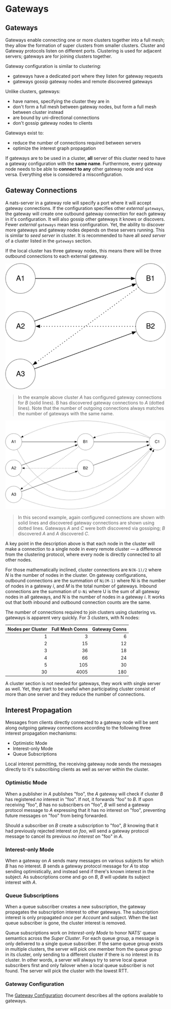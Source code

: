 # Gateways

## Gateways

Gateways enable connecting one or more clusters together into a full mesh; they allow the formation of super clusters from smaller clusters. Cluster and Gateway protocols listen on different ports. Clustering is used for adjacent servers; gateways are for joining clusters together. 

Gateway configuration is similar to clustering:

* gateways have a dedicated port where they listen for gateway requests
* gateways gossip gateway nodes and remote discovered gateways

Unlike clusters, gateways:

* have names, specifying the cluster they are in
* don't form a full mesh between gateway nodes, but form a full mesh between cluster instead
* are bound by uni-directional connections
* don't gossip gateway nodes to clients

Gateways exist to:

* reduce the number of connections required between servers 
* optimize the interest graph propagation

If gateways are to be used in a cluster, **all** server of this cluster need to have a gateway configuration with the **same name**. Furthermore, every gateway node needs to be able to **connect to any** other gateway node and vice versa. Everything else is considered a misconfiguration.

## Gateway Connections

A nats-server in a gateway role will specify a port where it will accept gateway connections. If the configuration specifies other _external_ `gateways`, the gateway will create one outbound gateway connection for each gateway in it's configuration. It will also gossip other gateways it knows or discovers. Fewer _external_ `gateways` mean less configuration. Yet, the ability to discover more gateways and gateway nodes depends on these servers running. This is similar to _seed server_ in cluster. It is recommended to have all _seed server_ of a cluster listed in the `gateways` section.

If the local cluster has three gateway nodes, this means there will be three outbound connections to each external gateway.

![Gateway Connections](../../../.gitbook/assets/simple.svg)

> In the example above cluster _A_ has configured gateway connections for _B_ \(solid lines\). B has discovered gateway connections to _A_ \(dotted lines\). Note that the number of outgoing connections always matches the number of gateways with the same name.

![Gateway Discovered Gateways](../../../.gitbook/assets/three_gw.svg)

> In this second example, again configured connections are shown with solid lines and discovered gateway connections are shown using dotted lines. Gateways _A_ and _C_ were both discovered via gossiping; _B_ discovered _A_ and _A_ discovered _C_. 

A key point in the description above is that each node in the cluster will make a connection to a single node in every remote cluster — a difference from the clustering protocol, where every node is directly connected to all other nodes. 

For those mathematically inclined, cluster connections are `N(N-1)/2` where _N_ is the number of nodes in the cluster. On gateway configurations, outbound connections are the summation of `Ni(M-1)` where Ni is the number of nodes in a gateway _i_, and _M_ is the total number of gateways. Inbound connections are the summation of `U-Ni` where U is the sum of all gateway nodes in all gateways, and N is the number of nodes in a gateway _i_. It works out that both inbound and outbound connection counts are the same.

The number of connections required to join clusters using clustering vs. gateways is apparent very quickly. For 3 clusters, with N nodes:

| Nodes per Cluster | Full Mesh Conns | Gateway Conns |
| ---: | ---: | ---: |
| 1 | 3 | 6 |
| 2 | 15 | 12 |
| 3 | 36 | 18 |
| 4 | 66 | 24 |
| 5 | 105 | 30 |
| 30 | 4005 | 180 |

A cluster section is not needed for gateways, they work with single server as well. Yet, they start to be useful when participating cluster consist of more than one server and they reduce the number of connections.

## Interest Propagation
Messages from clients directly connected to a gateway node will be sent along outgoing gateway connections according to the following three interest propagation mechanisms:

* Optimistic Mode
* Interest-only Mode
* Queue Subscriptions

Local interest permitting, the receiving gateway node sends the messages directly to it's subscribing clients as well as server within the cluster.
 
### Optimistic Mode

When a publisher in _A_ publishes "foo", the _A_ gateway will check if cluster _B_ has registered _no_ interest in "foo". If not, it forwards "foo" to _B_. If upon receiving "foo", _B_ has no subscribers on "foo", _B_ will send a gateway protocol message to _A_ expressing that it has no interest on "foo", preventing future messages on "foo" from being forwarded.

Should a subscriber on _B_ create a subscription to "foo", _B_ knowing that it had previously rejected interest on _foo_, will send a gateway protocol message to cancel its previous _no interest_ on "foo" in _A_.

### Interest-only Mode

When a gateway on _A_ sends many messages on various subjects for which _B_ has no interest. _B_ sends a gateway protocol message for _A_ to stop sending optimistically, and instead send if there's known interest in the subject. As subscriptions come and go on _B_, _B_ will update its subject interest with _A_.

### Queue Subscriptions

When a queue subscriber creates a new subscription, the gateway propagates the subscription interest to other gateways. The subscription interest is only propagated _once_ per _Account_ and subject. When the last queue subscriber is gone, the cluster interest is removed.

Queue subscriptions work on _Interest-only Mode_ to honor NATS' queue semantics across the _Super Cluster_. For each queue group, a message is only delivered to a single queue subscriber. If the same queue group exists in multiple clusters, the server will pick one member from the queue group in its cluster, only sending to a different cluster if there is no interest in its cluster. In other words, a server will always try to serve local queue subscribers first and only failover when a local queue subscriber is not found. The server will pick the cluster with the lowest RTT.

### Gateway Configuration

The [Gateway Configuration](gateway.md) document describes all the options available to gateways.

